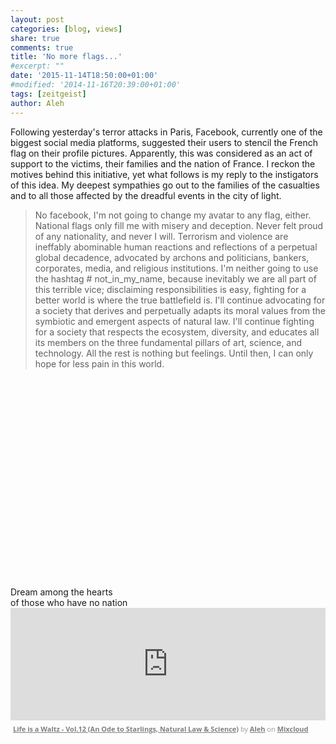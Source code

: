 ```yaml
---
layout: post
categories: [blog, views]
share: true
comments: true
title: 'No more flags...'
#excerpt: ""
date: '2015-11-14T18:50:00+01:00'
#modified: '2014-11-16T20:39:00+01:00'
tags: [zeitgeist]
author: Aleh
---
```

Following yesterday's terror attacks in Paris, Facebook, currently one of the biggest social media platforms, suggested their users to stencil the French flag on their profile pictures. Apparently, this was considered as an act of support to the victims, their families and the nation of France. I reckon the motives behind this initiative, yet what follows is my reply to the instigators of this idea. My deepest sympathies go out to the families of the casualties and to all those affected by the dreadful events in the city of light.

 >No facebook, I'm not going to change my avatar to any flag, either. National flags only fill me with misery and deception. Never felt proud of any nationality, and never I will. Terrorism and violence are ineffably abominable human reactions and reflections of a perpetual global decadence, advocated by archons and politicians, bankers, corporates, media, and religious institutions. I'm neither going to use the hashtag # not_in_my_name, because inevitably we are all part of this terrible vice; disclaiming responsibilities is easy, fighting for a better world is where the true battlefield is. I'll continue advocating for a society that derives and perpetually adapts its moral values from the symbiotic and emergent aspects of natural law. I'll continue fighting for a society that respects the ecosystem, diversity, and educates all its members on the three fundamental pillars of art, science, and technology. All the rest is nothing but feelings. Until then, I can only hope for less pain in this world.

 <div class="invisible">
<figure class="center">
<iframe width="70%" height="320" src="about:blank" data-src="https://www.youtube.com/embed/09IRZrL8ZBQ" frameborder="0" allowfullscreen>&nbsp;</iframe>
</figure>
</div>
<div class="central-quote">
Dream among the hearts<br/>
of those who have no nation<br/>
</div>

<iframe width="100%" height="180" src="https://www.mixcloud.com/widget/iframe/?embed_type=widget_standard&amp;embed_uuid=71b1a460-f593-4ffa-828e-89d97a9f90b8&amp;feed=https%3A%2F%2Fwww.mixcloud.com%2FMoonlightFairyTales%2Flife-is-a-waltz-vol12-an-ode-to-starlings-natural-law-science%2F&amp;hide_cover=1&amp;hide_tracklist=1&amp;replace=0" frameborder="0"></iframe><div style="clear: both; height: 3px; width: 652px;"></div><p style="display: block; font-size: 11px; font-family: 'Open Sans', Helvetica, Arial, sans-serif; margin: 0px; padding: 3px 4px; color: rgb(153, 153, 153); width: 652px;"><a href="https://www.mixcloud.com/MoonlightFairyTales/life-is-a-waltz-vol12-an-ode-to-starlings-natural-law-science/?utm_source=widget&amp;utm_medium=web&amp;utm_campaign=base_links&amp;utm_term=resource_link" target="_blank" style="color:#808080; font-weight:bold;">Life is a Waltz - Vol.12 (An Ode to Starlings, Natural Law &amp; Science)</a><span> by </span><a href="https://www.mixcloud.com/MoonlightFairyTales/?utm_source=widget&amp;utm_medium=web&amp;utm_campaign=base_links&amp;utm_term=profile_link" target="_blank" style="color:#808080; font-weight:bold;">Aleh</a><span> on </span><a href="https://www.mixcloud.com/?utm_source=widget&amp;utm_medium=web&amp;utm_campaign=base_links&amp;utm_term=homepage_link" target="_blank" style="color:#808080; font-weight:bold;"> Mixcloud</a></p><div style="clear: both; height: 3px; width: 652px;"></div>